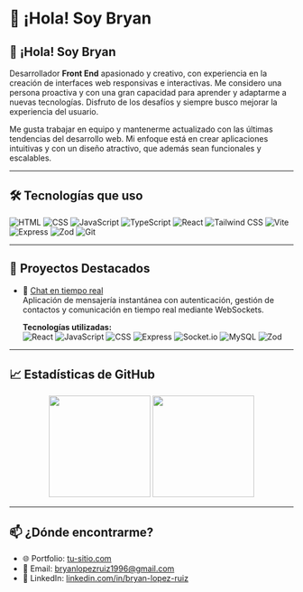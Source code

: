 # 👋 ¡Hola! Soy Bryan

## 👋 ¡Hola! Soy Bryan

Desarrollador **Front End** apasionado y creativo, con experiencia en la creación de interfaces web responsivas e interactivas. Me considero una persona  proactiva y con una gran capacidad para aprender y adaptarme a nuevas tecnologías. Disfruto de los desafíos y siempre busco mejorar la experiencia del usuario.

Me gusta trabajar en equipo y mantenerme actualizado con las últimas tendencias del desarrollo web. Mi enfoque está en crear aplicaciones intuitivas y con un diseño atractivo, que además sean funcionales y escalables.


---

## 🛠️ Tecnologías que uso

![HTML](https://img.shields.io/badge/-HTML5-E34F26?logo=html5&logoColor=white)
![CSS](https://img.shields.io/badge/-CSS3-1572B6?logo=css3&logoColor=white)
![JavaScript](https://img.shields.io/badge/-JavaScript-F7DF1E?logo=javascript&logoColor=black)
![TypeScript](https://img.shields.io/badge/-TypeScript-3178C6?logo=typescript&logoColor=white)
![React](https://img.shields.io/badge/-React-61DAFB?logo=react&logoColor=white)
![Tailwind CSS](https://img.shields.io/badge/-TailwindCSS-38B2AC?logo=tailwind-css&logoColor=white)
![Vite](https://img.shields.io/badge/-Vite-646CFF?logo=vite&logoColor=white)
![Express](https://img.shields.io/badge/-Express-000000?logo=express&logoColor=white)
![Zod](https://img.shields.io/badge/-Zod-3C6DF0?logo=data:image/svg+xml;base64,PHN2ZyBmaWxsPSIjZmZmIiB4bWxucz0iaHR0cDovL3d3dy53My5vcmcvMjAwMC9zdmciIHdpZHRoPSIxMiIgaGVpZ2h0PSIxMiI+PHJlY3Qgd2lkdGg9IjEyIiBoZWlnaHQ9IjEyIiBmaWxsPSIjM2M2ZGYwIiByeD0iMiIvPjwvc3ZnPg==)
![Git](https://img.shields.io/badge/-Git-F05032?logo=git&logoColor=white)

---


## 🚀 Proyectos Destacados

- 💬 [Chat en tiempo real](https://github.com/bryanlr96/chat-realTime)  
  Aplicación de mensajería instantánea con autenticación, gestión de contactos y comunicación en tiempo real mediante WebSockets.

  **Tecnologías utilizadas:**  
  ![React](https://img.shields.io/badge/-React-61DAFB?logo=react&logoColor=white)
  ![JavaScript](https://img.shields.io/badge/-JavaScript-F7DF1E?logo=javascript&logoColor=black)
  ![CSS](https://img.shields.io/badge/-CSS3-1572B6?logo=css3&logoColor=white)
  ![Express](https://img.shields.io/badge/-Express-000000?logo=express&logoColor=white)
  ![Socket.io](https://img.shields.io/badge/-Socket.io-010101?logo=socket.io&logoColor=white)
  ![MySQL](https://img.shields.io/badge/-MySQL-4479A1?logo=mysql&logoColor=white)
  ![Zod](https://img.shields.io/badge/-Zod-3C6DF0?logo=data:image/svg+xml;base64,PHN2ZyBmaWxsPSIjZmZmIiB4bWxucz0iaHR0cDovL3d3dy53My5vcmcvMjAwMC9zdmciIHdpZHRoPSIxMiIgaGVpZ2h0PSIxMiI+PHJlY3Qgd2lkdGg9IjEyIiBoZWlnaHQ9IjEyIiBmaWxsPSIjM2M2ZGYwIiByeD0iMiIvPjwvc3ZnPg==)


---

## 📈 Estadísticas de GitHub

<div align="center">
  <img height="180em" src="https://github-readme-stats.vercel.app/api?username=bryanlr96&show_icons=true&theme=radical" />
  <img height="180em" src="https://github-readme-stats.vercel.app/api/top-langs/?username=bryanlr96&layout=compact&theme=radical" />
</div>

---

## 📫 ¿Dónde encontrarme?

- 🌐 Portfolio: [tu-sitio.com](https://tu-sitio.com)
- 📧 Email: bryanlopezruiz1996@gmail.com
- 💼 LinkedIn: [linkedin.com/in/bryan-lopez-ruiz](https://www.linkedin.com/in/bryan-lopez-ruiz)


